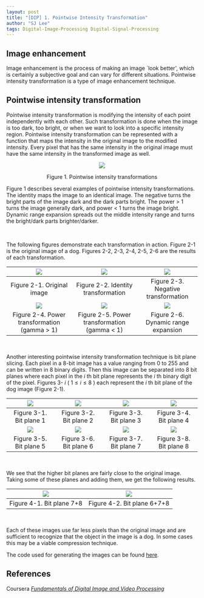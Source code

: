 ```yaml
---
layout: post
title: "[DIP] 1. Pointwise Intensity Transformation"
author: "SJ Lee"
tags: Digital-Image-Processing Digital-Signal-Processing
---
```


## Image enhancement

Image enhancement is the process of making an image `look better',
which is certainly a subjective goal and can vary for different situations.
Pointwise intensity transformation is a type of image enhancement technique.

## Pointwise intensity transformation

Pointwise intensity transformation is modifying the intensity of each point independently with each other.
Such transformation is done when the image is too dark, too bright, or when we want to look into a specific intensity region.
Pointwise intensity transformation can be represented with a function that maps the intensity in the original image to the modified intensity.
Every pixel that has the same intensity in the original image must have the same intensity in the transformed image as well.

<div align = "center">

<img src = "https://user-images.githubusercontent.com/63445411/186169976-6a7c02ce-db59-4b98-959d-3b98b46ba2f7.png">

Figure 1. Pointwise intensity transformations

</div>

Figure 1 describes several examples of pointwise intensity transformations.
The identity maps the image to an identical image.
The negative turns the bright parts of the image dark and the dark parts bright.
The power > 1 turns the image generally dark, and power < 1 turns the image bright.
Dynamic range expansion spreads out the middle intensity range and turns the bright/dark parts brighter/darker.

<br/>

The following figures demonstrate each transformation in action.
Figure 2-1 is the original image of a dog. Figures 2-2, 2-3, 2-4, 2-5, 2-6 are the results of each transformation.

<div align = "center">

|<img src = "https://user-images.githubusercontent.com/63445411/186171143-f76d869f-034b-4c46-b0ab-479874269486.png">|<img src = "https://user-images.githubusercontent.com/63445411/186171143-f76d869f-034b-4c46-b0ab-479874269486.png">|<img src = "https://user-images.githubusercontent.com/63445411/186171506-9eae3897-862c-4c15-ab28-c9c5315aa6a5.png">     |
|:--:|:--:|:--:|
|Figure 2-1. Original image|Figure 2-2. Identity transformation|Figure 2-3. Negative transformation|
|<img src = "https://user-images.githubusercontent.com/63445411/186171889-c50be4d5-4da2-4cf2-abed-b76ec18ec749.png">|<img src = "https://user-images.githubusercontent.com/63445411/186171936-0e8bbefd-591a-4f3c-b809-f9678f4a3b72.png">|<img src = "https://user-images.githubusercontent.com/63445411/186171966-7cb8c1a7-0a11-4a89-8f77-99fb8e883cf0.png">|
|Figure 2-4. Power transformation (gamma > 1)|Figure 2-5. Power transformation (gamma < 1)|Figure 2-6. Dynamic range expansion|

</div>

<br/>

Another interesting pointwise intensity transformation technique is bit plane slicing.
Each pixel in a 8-bit image has a value ranging from 0 to 255 and can be written in 8 binary digits. 
Then this image can be separated into 8 bit planes where each pixel in the $i$ th bit plane represents the $i$ th binary digit of the pixel.
Figures 3- $i$ ( $1 \leq i \leq 8$ ) each represent the $i$ th bit plane of the dog image (Figure 2-1).

<div align = "center">

|<img src = "https://user-images.githubusercontent.com/63445411/186176084-72d0631a-17c6-43fa-83cb-b5697df31577.png">|<img src = "https://user-images.githubusercontent.com/63445411/186176131-bf707b5c-d581-4477-bb14-601feeb91062.png">|<img src = "https://user-images.githubusercontent.com/63445411/186176282-5c623bd0-41a6-42c3-bd4d-d3c496196944.png">|<img src = "https://user-images.githubusercontent.com/63445411/186176323-4623b8b5-2fc9-4860-955d-52f52f8ca4b3.png">|
|:--:|:--:|:--:|:--:|
|Figure 3-1. Bit plane 1|Figure 3-2. Bit plane 2|Figure 3-3. Bit plane 3|Figure 3-4. Bit plane 4|
|<img src = "https://user-images.githubusercontent.com/63445411/186176365-889f8e61-8bb2-4f3d-b382-6f1fb2db8f80.png">|<img src = "https://user-images.githubusercontent.com/63445411/186176402-e1bc1f9f-9d16-4c6d-a488-0577f970f372.png">|<img src = "https://user-images.githubusercontent.com/63445411/186176442-85727565-79ca-4e87-858c-99121e9b750e.png">|<img src = "https://user-images.githubusercontent.com/63445411/186176469-4e36cbb2-4cf8-466c-acbb-5b8fbcb53584.png">|
|Figure 3-5. Bit plane 5|Figure 3-6. Bit plane 6|Figure 3-7. Bit plane 7|Figure 3-8. Bit plane 8|

</div>

<br/>

We see that the higher bit planes are fairly close to the original image.
Taking some of these planes and adding them, we get the following results.

<div align = "center">

|<img src = "https://user-images.githubusercontent.com/63445411/186176512-8f43e061-0254-43b5-a728-fbf5dbf6bde4.png">|<img src = "https://user-images.githubusercontent.com/63445411/186176555-c1bdcbab-1487-4bff-a2da-2ae6eb2d2dcf.png">|
|:--:|:--:|
|Figure 4-1. Bit plane 7+8|Figure 4-2. Bit plane 6+7+8|

</div>

<br/>

Each of these images use far less pixels than the original image and are sufficient to recognize that the object in the image is a dog.
In some cases this may be a viable compression technique.

The code used for generating the images can be found [here](https://github.com/lsj0410/Digital-Signal-Processing/tree/main/dip-01).

## References

Coursera [*Fundamentals of Digital Image and Video Processing*](https://www.coursera.org/learn/digital)

